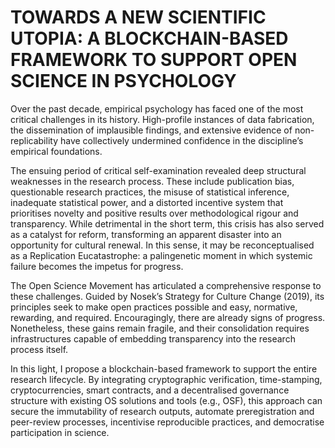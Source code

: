 # TOWARDS A NEW SCIENTIFIC UTOPIA: A BLOCKCHAIN-BASED FRAMEWORK TO SUPPORT OPEN SCIENCE IN PSYCHOLOGY

Over the past decade, empirical psychology has faced one of the most critical challenges in its history. High-profile instances of data fabrication, the dissemination of implausible findings, and extensive evidence of non-replicability have collectively undermined confidence in the discipline’s empirical foundations.

The ensuing period of critical self-examination revealed deep structural weaknesses in the research process. These include publication bias, questionable research practices, the misuse of statistical inference, inadequate statistical power, and a distorted incentive system that prioritises novelty and positive results over methodological rigour and transparency. While detrimental in the short term, this crisis has also served as a catalyst for reform, transforming an apparent disaster into an opportunity for cultural renewal. In this sense, it may be reconceptualised as a Replication Eucatastrophe: a palingenetic moment in which systemic failure becomes the impetus for progress.

The Open Science Movement has articulated a comprehensive response to these challenges. Guided by Nosek’s Strategy for Culture Change (2019), its principles seek to make open practices possible and easy, normative, rewarding, and required. Encouragingly, there are already signs of progress. Nonetheless, these gains remain fragile, and their consolidation requires infrastructures capable of embedding transparency into the research process itself.

In this light, I propose a blockchain-based framework to support the entire research lifecycle. By integrating cryptographic verification, time-stamping, cryptocurrencies, smart contracts, and a decentralised governance structure with existing OS solutions and tools (e.g., OSF), this approach can secure the immutability of research outputs, automate preregistration and peer-review processes, incentivise reproducible practices, and democratise participation in science.
